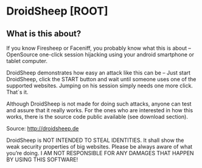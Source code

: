 DroidSheep [ROOT]
=================

What is this about?
-------------------

If you know Firesheep or Faceniff, you probably know what this is about – OpenSource one-click session hijacking using your android smartphone or tablet computer.

DroidSheep demonstrates how easy an attack like this can be – Just start DroidSheep, click the START button and wait until someone uses one of the supported websites. Jumping on his session simply needs one more click. That´s it.

Although DroidSheep is not made for doing such attacks, anyone can test and assure that it really works. For the ones who are interested in how this works, there is the source code public available (see download section).

Source: http://droidsheep.de

DroidSheep is NOT INTENDED TO STEAL IDENTITIES.
It shall show the weak security properties of big websites.
Please be always aware of what you’re doing.
I AM NOT RESPONSIBLE FOR ANY DAMAGES THAT HAPPEN BY USING THIS SOFTWARE!
